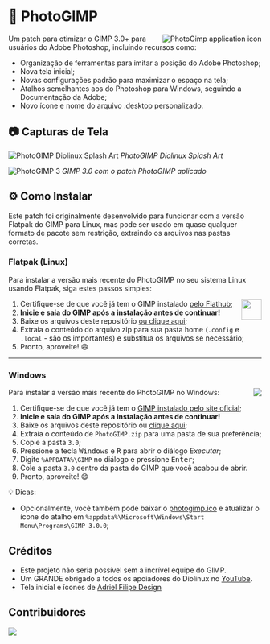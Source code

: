 # 🎨 PhotoGIMP

<img src="../.local/share/icons/hicolor/256x256/256x256.png" align="right" alt="PhotoGimp application icon" title="PhotoGimp application icon">

Um patch para otimizar o GIMP 3.0+ para usuários do Adobe Photoshop, incluindo recursos como:

* Organização de ferramentas para imitar a posição do Adobe Photoshop;
* Nova tela inicial;
* Novas configurações padrão para maximizar o espaço na tela;
* Atalhos semelhantes aos do Photoshop para Windows, seguindo a Documentação da Adobe;
* Novo ícone e nome do arquivo .desktop personalizado.

## 📷 Capturas de Tela

<p>
  <img src="../.config/GIMP/3.0/splashes/splash-screen-2025-v2.png" alt="PhotoGIMP Diolinux Splash Art">
  <em>PhotoGIMP Diolinux Splash Art</em>
</p>

<p>
  <img src="../screenshots/photogimp_3_-_diolinux.png" alt="PhotoGIMP 3">
  <em>GIMP 3.0 com o patch PhotoGIMP aplicado</em>
</p>

## ⚙ Como Instalar

Este patch foi originalmente desenvolvido para funcionar com a versão Flatpak do GIMP para Linux, mas pode ser usado em quase qualquer formato de pacote sem restrição, extraindo os arquivos nas pastas corretas.

### Flatpak (Linux)

Para instalar a versão mais recente do PhotoGIMP no seu sistema Linux usando Flatpak, siga estes passos simples:

<img src="https://skillicons.dev/icons?i=linux" align="right" width="40" />

1. Certifique-se de que você já tem o GIMP instalado [pelo Flathub](https://flathub.org/apps/org.gimp.GIMP);
2. **Inicie e saia do GIMP após a instalação antes de continuar!**
3. Baixe os arquivos deste repositório [ou clique aqui](https://github.com/Diolinux/PhotoGIMP/releases/download/3.0/PhotoGIMP-linux.zip);
4. Extraia o conteúdo do arquivo zip para sua pasta home (`.config` e `.local` - são os importantes) e substitua os arquivos se necessário;
5. Pronto, aproveite! :smile:

<hr>

### Windows

<img src="https://skillicons.dev/icons?i=windows" align="right" />

Para instalar a versão mais recente do PhotoGIMP no Windows:

1. Certifique-se de que você já tem o [GIMP instalado pelo site oficial](https://www.gimp.org/downloads/);
2. **Inicie e saia do GIMP após a instalação antes de continuar!**
3. Baixe os arquivos deste repositório ou [clique aqui](https://github.com/Diolinux/PhotoGIMP/releases/download/3.0/PhotoGIMP.zip);
4. Extraia o conteúdo de `PhotoGIMP.zip` para uma pasta de sua preferência;
5. Copie a pasta `3.0`;
6. Pressione a tecla <kbd>Windows</kbd> e <kbd>R</kbd> para abrir o diálogo *Executar*;
7. Digite `%APPDATA%\GIMP` no diálogo e pressione <kbd>Enter</kbd>;
8. Cole a pasta `3.0` dentro da pasta do GIMP que você acabou de abrir.
9. Pronto, aproveite! :smile:

:bulb: Dicas:
- Opcionalmente, você também pode baixar o [photogimp.ico](https://github.com/Diolinux/PhotoGIMP/releases/download/3.0/photogimp.ico) e atualizar o ícone do atalho em `%appdata%\Microsoft\Windows\Start Menu\Programs\GIMP 3.0.0`;

## Créditos

* Este projeto não seria possível sem a incrível equipe do GIMP.
* Um GRANDE obrigado a todos os apoiadores do Diolinux no [YouTube](https://youtube.com/Diolinux).
* Tela inicial e ícones de [Adriel Filipe Design](https://bento.me/adrielfilipedesign)

## Contribuidores
<a align="center" href="https://github.com/Diolinux/PhotoGIMP/graphs/contributors">
  <img src="https://contrib.rocks/image?repo=Diolinux/PhotoGIMP" />
</a>
